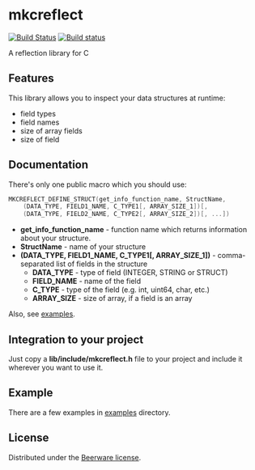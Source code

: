 # mkcreflect
[![Build Status](https://travis-ci.org/loganek/mkcreflect.svg?branch=master)](https://travis-ci.org/loganek/mkcreflect) [![Build status](https://ci.appveyor.com/api/projects/status/aqeb89t5sbf7uxsv?svg=true)](https://ci.appveyor.com/project/loganek/mkcreflect)

A reflection library for C

## Features
This library allows you to inspect your data structures at runtime:
 * field types
 * field names
 * size of array fields
 * size of field

## Documentation
There's only one public macro which you should use:
```c
MKCREFLECT_DEFINE_STRUCT(get_info_function_name, StructName,
    (DATA_TYPE, FIELD1_NAME, C_TYPE1[, ARRAY_SIZE_1])[,
    (DATA_TYPE, FIELD2_NAME, C_TYPE2[, ARRAY_SIZE_2])[, ...])
```
 * **get_info_function_name** - function name which returns information about your structure.
 * **StructName** - name of your structure
 * **(DATA_TYPE, FIELD1_NAME, C_TYPE1[, ARRAY_SIZE_1])** - comma-separated list of fields in the structure
   * **DATA_TYPE** - type of field (INTEGER, STRING or STRUCT)
   * **FIELD_NAME** - name of the field
   * **C_TYPE** - type of the field (e.g. int, uint64, char, etc.)
   * **ARRAY_SIZE** - size of array, if a field is an array

Also, see [examples](examples).

## Integration to your project
Just copy a **lib/include/mkcreflect.h** file to your project and include it wherever you want to use it.

## Example
There are a few examples in [examples](examples) directory.

## License
Distributed under the [Beerware license](LICENSE).
